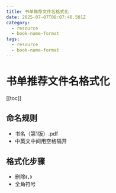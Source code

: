 ```yaml
---
title: 书单推荐文件名格式化
date: 2025-07-07T08:07:40.501Z
category:
  - resource
  - book-name-format
tags:
  - resource
  - book-name-format
---
```


# 书单推荐文件名格式化
[[toc]]

## 命名规则
- 书名（第1版）.pdf 
- 中英文中间用空格隔开

## 格式化步骤
- 删除`《`、`》`
- 全角符号


